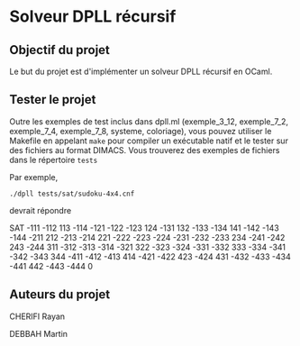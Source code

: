 # Solveur DPLL récursif

## Objectif du projet

Le but du projet est d'implémenter un solveur DPLL récursif en
OCaml.

## Tester le projet

Outre les exemples de test inclus dans dpll.ml (exemple_3_12,
exemple_7_2, exemple_7_4, exemple_7_8, systeme, coloriage), vous
pouvez utiliser le Makefile en appelant `make` pour compiler un exécutable
natif et le tester sur des fichiers au format DIMACS.
Vous trouverez des exemples de fichiers dans le répertoire `tests`

Par exemple,

`./dpll tests/sat/sudoku-4x4.cnf`

devrait répondre

SAT
-111 -112 113 -114 -121 -122 -123 124 -131 132 -133 -134 141 -142 -143 -144 -211 212 -213 -214 221 -222 -223 -224 -231 -232 -233 234 -241 -242 243 -244 311 -312 -313 -314 -321 322 -323 -324 -331 -332 333 -334 -341 -342 -343 344 -411 -412 -413 414 -421 -422 423 -424 431 -432 -433 -434 -441 442 -443 -444 0

## Auteurs du projet

CHERIFI Rayan

DEBBAH Martin
